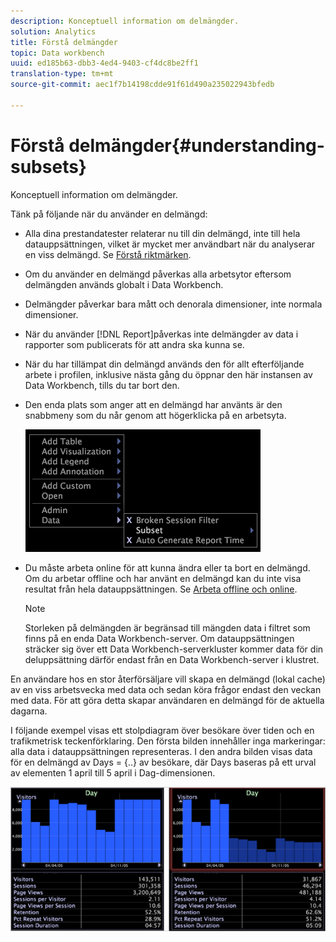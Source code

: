 ```yaml
---
description: Konceptuell information om delmängder.
solution: Analytics
title: Förstå delmängder
topic: Data workbench
uuid: ed185b63-dbb3-4ed4-9403-cf4dc8be2ff1
translation-type: tm+mt
source-git-commit: aec1f7b14198cdde91f61d490a235022943bfedb

---
```



# Förstå delmängder{#understanding-subsets}

Konceptuell information om delmängder.

Tänk på följande när du använder en delmängd:

* Alla dina prestandatester relaterar nu till din delmängd, inte till hela datauppsättningen, vilket är mycket mer användbart när du analyserar en viss delmängd. Se [Förstå riktmärken](../../../../home/c-get-started/c-vis/c-ustd-benchmks.md#concept-c7b0f4102e92458096f8c4765cbe2914).
* Om du använder en delmängd påverkas alla arbetsytor eftersom delmängden används globalt i Data Workbench.
* Delmängder påverkar bara mått och denorala dimensioner, inte normala dimensioner.
* När du använder [!DNL Report]påverkas inte delmängder av data i rapporter som publicerats för att andra ska kunna se.
* När du har tillämpat din delmängd används den för allt efterföljande arbete i profilen, inklusive nästa gång du öppnar den här instansen av Data Workbench, tills du tar bort den.
* Den enda plats som anger att en delmängd har använts är den snabbmeny som du når genom att högerklicka på en arbetsyta.

   ![](assets/mnu_Subset.png)

* Du måste arbeta online för att kunna ändra eller ta bort en delmängd. Om du arbetar offline och har använt en delmängd kan du inte visa resultat från hela datauppsättningen. Se [Arbeta offline och online](../../../../home/c-get-started/c-off-on.md#concept-cef8758ede044b18b3558376c5eb9f54).

   >[!NOTE]
   >
   >Storleken på delmängden är begränsad till mängden data i filtret som finns på en enda Data Workbench-server. Om datauppsättningen sträcker sig över ett Data Workbench-serverkluster kommer data för din deluppsättning därför endast från en Data Workbench-server i klustret.

En användare hos en stor återförsäljare vill skapa en delmängd (lokal cache) av en viss arbetsvecka med data och sedan köra frågor endast den veckan med data. För att göra detta skapar användaren en delmängd för de aktuella dagarna.

I följande exempel visas ett stolpdiagram över besökare över tiden och en trafikmetrisk teckenförklaring. Den första bilden innehåller inga markeringar: alla data i datauppsättningen representeras. I den andra bilden visas data för en delmängd av Days = {..} av besökare, där Days baseras på ett urval av elementen 1 april till 5 april i Dag-dimensionen.

![](assets/client-sub1.png)

